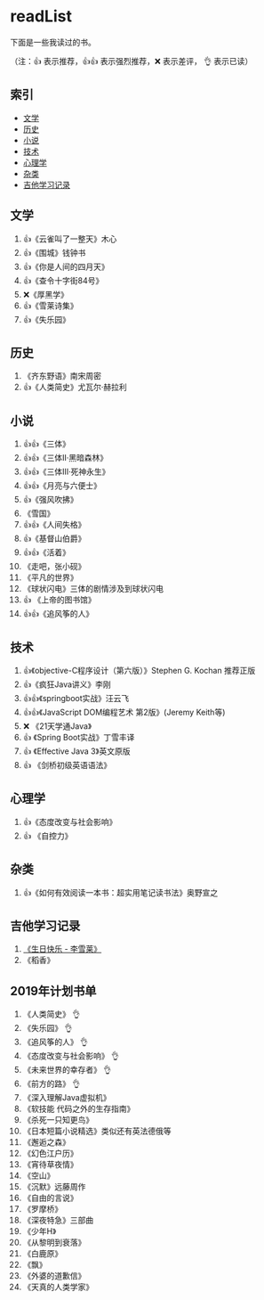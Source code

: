# readList
下面是一些我读过的书。

（注：:+1: 表示推荐，:+1::+1: 表示强烈推荐，:x: 表示差评， :ok_hand: 表示已读）


## 索引

- [文学](#文学)
- [历史](#历史)
- [小说](#小说)
- [技术](#技术)
- [心理学](#心理学)
- [杂类](#杂类)
- [吉他学习记录](#吉他学习记录)


## 文学
1. :+1:《云雀叫了一整天》木心
1. :+1:《围城》钱钟书  
1. :+1:《你是人间的四月天》
1. :+1:《查令十字街84号》
1. :x:《厚黑学》
1. :+1:《雪莱诗集》
1. :+1:《失乐园》


## 历史
1. 《齐东野语》南宋周密
1. :+1:《人类简史》尤瓦尔·赫拉利


## 小说
1. :+1::+1:《三体》
1. :+1::+1:《三体Ⅱ·黑暗森林》
1. :+1::+1:《三体Ⅲ·死神永生》
1. :+1::+1:《月亮与六便士》
1. :+1:《强风吹拂》
1. 《雪国》
1. :+1::+1:《人间失格》
1. :+1:《基督山伯爵》
1. :+1::+1:《活着》
1. 《走吧，张小砚》
1. 《平凡的世界》
1. 《球状闪电》三体的剧情涉及到球状闪电
1. :+1: 《上帝的图书馆》
1. :+1::+1:《追风筝的人》


## 技术
1. :+1:《objective-C程序设计（第六版）》Stephen G. Kochan 推荐正版
1. :+1:《疯狂Java讲义》李刚
1. :+1::+1:《springboot实战》汪云飞
1. :+1::+1:《JavaScript DOM编程艺术 第2版》(Jeremy Keith等)
1. :x: 《21天学通Java》
1. :+1: 《Spring Boot实战》丁雪丰译
1. :+1: 《Effective Java 3》英文原版
1. :+1: 《剑桥初级英语语法》


## 心理学
1. :+1:《态度改变与社会影响》
1. :+1: 《自控力》


## 杂类
1. :+1:《如何有效阅读一本书：超实用笔记读书法》奥野宣之


## 吉他学习记录
1. [《生日快乐 - 李雪莱》](https://www.bilibili.com/video/av26711197)
1. 《稻香》


## 2019年计划书单
1. 《人类简史》 :ok_hand:
1. 《失乐园》 :ok_hand:
1. 《追风筝的人》 :ok_hand:
1. 《态度改变与社会影响》 :ok_hand:
1. 《未来世界的幸存者》 :ok_hand:
1. 《前方的路》 :ok_hand:
1. 《深入理解Java虚拟机》
1. 《软技能 代码之外的生存指南》
1. 《杀死一只知更鸟》
1. 《日本短篇小说精选》类似还有英法德俄等
1. 《邂逅之森》
1. 《幻色江户历》
1. 《宵待草夜情》
1. 《空山》
1. 《沉默》远藤周作
1. 《自由的言说》
1. 《罗摩桥》
1. 《深夜特急》三部曲
1. 《少年H》
1. 《从黎明到衰落》
1. 《白鹿原》
1. 《飘》
1. 《外婆的道歉信》
1. 《天真的人类学家》
